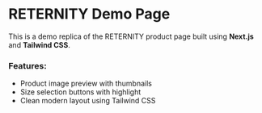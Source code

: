 
# RETERNITY Demo Page

This is a demo replica of the RETERNITY product page built using **Next.js** and **Tailwind CSS**.

### Features:
- Product image preview with thumbnails
- Size selection buttons with highlight
- Clean modern layout using Tailwind CSS
